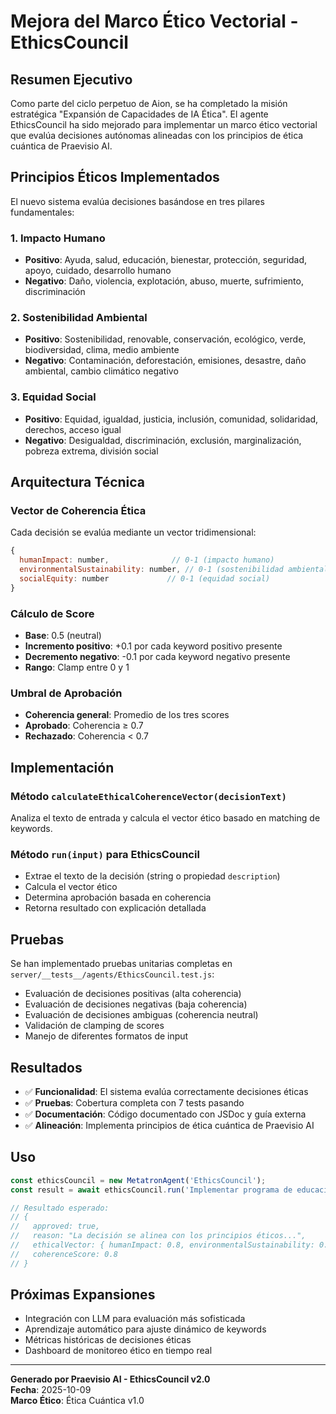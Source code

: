 # Mejora del Marco Ético Vectorial - EthicsCouncil

## Resumen Ejecutivo

Como parte del ciclo perpetuo de Aion, se ha completado la misión estratégica "Expansión de Capacidades de IA Ética". El agente EthicsCouncil ha sido mejorado para implementar un marco ético vectorial que evalúa decisiones autónomas alineadas con los principios de ética cuántica de Praevisio AI.

## Principios Éticos Implementados

El nuevo sistema evalúa decisiones basándose en tres pilares fundamentales:

### 1. Impacto Humano
- **Positivo**: Ayuda, salud, educación, bienestar, protección, seguridad, apoyo, cuidado, desarrollo humano
- **Negativo**: Daño, violencia, explotación, abuso, muerte, sufrimiento, discriminación

### 2. Sostenibilidad Ambiental
- **Positivo**: Sostenibilidad, renovable, conservación, ecológico, verde, biodiversidad, clima, medio ambiente
- **Negativo**: Contaminación, deforestación, emisiones, desastre, daño ambiental, cambio climático negativo

### 3. Equidad Social
- **Positivo**: Equidad, igualdad, justicia, inclusión, comunidad, solidaridad, derechos, acceso igual
- **Negativo**: Desigualdad, discriminación, exclusión, marginalización, pobreza extrema, división social

## Arquitectura Técnica

### Vector de Coherencia Ética

Cada decisión se evalúa mediante un vector tridimensional:

```javascript
{
  humanImpact: number,              // 0-1 (impacto humano)
  environmentalSustainability: number, // 0-1 (sostenibilidad ambiental)
  socialEquity: number             // 0-1 (equidad social)
}
```

### Cálculo de Score

- **Base**: 0.5 (neutral)
- **Incremento positivo**: +0.1 por cada keyword positivo presente
- **Decremento negativo**: -0.1 por cada keyword negativo presente
- **Rango**: Clamp entre 0 y 1

### Umbral de Aprobación

- **Coherencia general**: Promedio de los tres scores
- **Aprobado**: Coherencia ≥ 0.7
- **Rechazado**: Coherencia < 0.7

## Implementación

### Método `calculateEthicalCoherenceVector(decisionText)`

Analiza el texto de entrada y calcula el vector ético basado en matching de keywords.

### Método `run(input)` para EthicsCouncil

- Extrae el texto de la decisión (string o propiedad `description`)
- Calcula el vector ético
- Determina aprobación basada en coherencia
- Retorna resultado con explicación detallada

## Pruebas

Se han implementado pruebas unitarias completas en `server/__tests__/agents/EthicsCouncil.test.js`:

- Evaluación de decisiones positivas (alta coherencia)
- Evaluación de decisiones negativas (baja coherencia)
- Evaluación de decisiones ambiguas (coherencia neutral)
- Validación de clamping de scores
- Manejo de diferentes formatos de input

## Resultados

- ✅ **Funcionalidad**: El sistema evalúa correctamente decisiones éticas
- ✅ **Pruebas**: Cobertura completa con 7 tests pasando
- ✅ **Documentación**: Código documentado con JSDoc y guía externa
- ✅ **Alineación**: Implementa principios de ética cuántica de Praevisio AI

## Uso

```javascript
const ethicsCouncil = new MetatronAgent('EthicsCouncil');
const result = await ethicsCouncil.run('Implementar programa de educación sostenible para comunidades vulnerables.');

// Resultado esperado:
// {
//   approved: true,
//   reason: "La decisión se alinea con los principios éticos...",
//   ethicalVector: { humanImpact: 0.8, environmentalSustainability: 0.9, socialEquity: 0.7 },
//   coherenceScore: 0.8
// }
```

## Próximas Expansiones

- Integración con LLM para evaluación más sofisticada
- Aprendizaje automático para ajuste dinámico de keywords
- Métricas históricas de decisiones éticas
- Dashboard de monitoreo ético en tiempo real

---

**Generado por Praevisio AI - EthicsCouncil v2.0**  
**Fecha**: 2025-10-09  
**Marco Ético**: Ética Cuántica v1.0